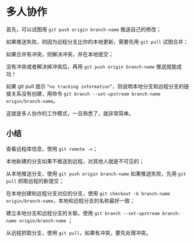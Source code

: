 # 多人协作

首先，可以试图用 `git push origin branch-name` 推送自己的修改；
  
如果推送失败，则因为远程分支比你的本地更新，需要先用 `git pull` 试图合并；
  
如果合并有冲突，则解决冲突，并在本地提交；
  
没有冲突或者解决掉冲突后，再用 `git push origin branch-name` 推送就能成功！
  
如果 git pull 提示 `“no tracking information”`，则说明本地分支和远程分支的链接关系没有创建，用命令 `git branch --set-upstream branch-name origin/branch-name`。
  
这就是多人协作的工作模式，一旦熟悉了，就非常简单。
  
## 小结
  
查看远程库信息，使用 `git remote -v`；
  
本地新建的分支如果不推送到远程，对其他人就是不可见的；
  
从本地推送分支，使用 `git push origin branch-name` 如果推送失败，先用 `git pull` 抓取远程的新提交；
  
在本地创建和远程分支对应的分支，使用 `git checkout -b branch-name origin/branch-name`，本地和远程分支的名称最好一致；
  
建立本地分支和远程分支的关联，使用 `git branch --set-upstream branch-name origin/branch-name` ；
  
从远程抓取分支，使用 `git pull`，如果有冲突，要先处理冲突。